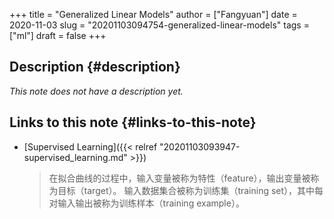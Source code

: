 +++
title = "Generalized Linear Models"
author = ["Fangyuan"]
date = 2020-11-03
slug = "20201103094754-generalized-linear-models"
tags = ["ml"]
draft = false
+++

## Description {#description}

_This note does not have a description yet._


## Links to this note {#links-to-this-note}

-   [Supervised Learning]({{< relref "20201103093947-supervised_learning.md" >}})

    >   在拟合曲线的过程中，输入变量被称为特性（feature），输出变量被称为目标（target）。
    > 输入数据集合被称为训练集（training set），其中每对输入输出被称为训练样本（training example）。

